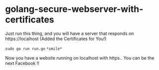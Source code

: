 # golang-secure-webserver-with-certificates

Just run this thing, and you will have a server that responds on https://localhost (Added the Certificates for You!)

`sudo go run run.go`
`*smile*`

Now you have a website running on localhost with https.. You can be the next Facebook !!

